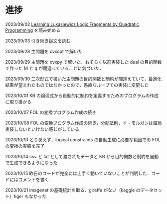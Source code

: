 # 進捗

2023/09/02 [Learning Lukasiewicz Logic Fragments by Quadratic Programming](http://ecmlpkdd2017.ijs.si/papers/paperID223.pdf) を読み始める

2023/09/03 引き続き論文を読む

2023/09/28 主問題を cvxopt で解いた

2023/09/29 主問題を cvxpy で解いた．おそらく以前実装した dual の目的関数で作った M と q が間違っていることに気づいた．

2023/09/30 二次形式で書いた主問題の目的関数と制約が間違えていて，最適化結果が望まれたものではなかったので，愚直なループでの実装に変更した

2023/10/01 KB の論理式から自動的に制約を定義するためのプログラムの作成に取り掛かる

2023/10/07 FOL の変換プログラム作成の続き

2023/10/08 FOL の変換プログラム作成の続き，分配法則，ド・モルガンは結局実装しないといけない感じがしている

2023/10/10 とりあえず，logical constraints の自動生成に必要な範囲での FOL の変換の実装を完了

2023/10/14 csv と txt として渡されたデータと KB から目的関数と制約を自動で生成できるようになった

2023/10/15 昨日のコードが完全には上手く動いていないことが判明した．コードにはコメントを書く．

2023/10/21 imagenet の基礎統計を取る．giraffe がない（kaggle のデータセット）tiger もなかった

